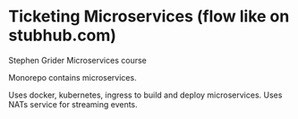 # Ticketing Microservices (flow like on stubhub.com)
Stephen Grider Microservices course

Monorepo contains microservices.

Uses docker, kubernetes, ingress to build and deploy microservices. Uses NATs service for streaming events.
